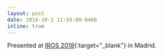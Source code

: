 ```yaml
---
layout: post
date: 2018-10-2 11:59:00-0400
inline: true
---
```


Presented at [IROS 2018](https://www.iros2018.org/){:target="\_blank"} in Madrid.
